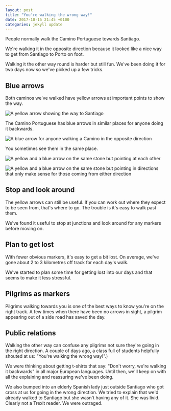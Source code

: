 ```yaml
---
layout: post
title: "You're walking the wrong way!"
date: 2017-10-15 21:45 +0100
categories: jekyll update
---
```


People normally walk the Camino Portuguese towards Santiago.

We're walking it in the opposite direction because it looked like a nice way to get from Santiago to Porto on foot.

Walking it the other way round is harder but still fun. We've been doing it for two days now so we've picked up a few tricks.

## Blue arrows

Both caminos we've walked have yellow arrows at important points to show the way.

![A yellow arrow showing the way to Santiago](https://github.com/tombye/trexit/raw/gh-pages/assets/images/yellow-arrow.jpg)

The Camino Portuguese has blue arrows in similar places for anyone doing it backwards.

![A blue arrow for anyone walking a Camino in the opposite direction]( https://github.com/tombye/trexit/raw/gh-pages/assets/images/blue-arrow.jpg)

You sometimes see them in the same place.

![A yellow and a blue arrow on the same stone but pointing at each other](https://github.com/tombye/trexit/raw/gh-pages/assets/images/blue-and-yellow-arrows-opposing-directions.jpg)

![A yellow and a blue arrow on the same stone but pointing in directions that only make sense for those coming from either direction](https://github.com/tombye/trexit/raw/gh-pages/assets/images/blue-and-yellow-arrows-adjacent-directions.jpg)

## Stop and look around

The yellow arrows can still be useful. If you can work out where they expect to be seen from, that's where to go. The trouble is it's easy to walk past them. 

We've found it useful to stop at junctions and look around for any markers before moving on.

## Plan to get lost

With fewer obvious markers, it's easy to get a bit lost. On average, we've gone about 2 to 3 kilometres off track for each day's walk.

We've started to plan some time for getting lost into our days and that seems to make it less stressful.

## Pilgrims as markers

Pilgrims walking towards you is one of the best ways to know you're on the right track. A few times when there have been no arrows in sight, a pilgrim appearing out of a side road has saved the day.

## Public relations

Walking the other way can confuse any pilgrims not sure they're going in the right direction. A couple of days ago, a class full of students helpfully shouted at us: "You're walking the wrong way!".)

We were thinking about getting t-shirts that say: "Don't worry, we're walking it backwards" in all major European languages. Until then, we'll keep on with all the explaining and reassuring we've been doing.

We also bumped into an elderly Spanish lady just outside Santiago who got cross at us for going in the wrong direction. We tried to explain that we'd already walked to Santiago but she wasn't having any of it. She was livid. Clearly not a Trexit reader. We were outraged.
